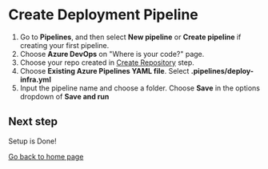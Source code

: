 # Create Deployment Pipeline

1. Go to **Pipelines**, and then select **New pipeline** or **Create pipeline** if creating your first pipeline.
2. Choose **Azure DevOps** on "Where is your code?" page.
3. Choose your repo created in [Create Repository](./Create-Repository.md) step.
4. Choose **Existing Azure Pipelines YAML file**. Select **.pipelines/deploy-infra.yml**
5. Input the pipeline name and choose a folder. Choose **Save** in the options dropdown of **Save and run**

## Next step

Setup is Done!

[Go back to home page](../README.md)
